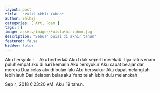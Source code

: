 ```yaml
---
layout: post
title:  "Puisi Akhir Tahun"
author: Shlhnj
categories: [ Art, Poem ]
tags: []
image: assets/images/Puisiakhirtahun.jpg
description: "Sebuah puisi di akhir tahun"
featured: false
hidden: false
---
```


Aku bersyukur__
Aku berbeda#
Aku tidak seperti mereka#
Tiga ratus enam puluh empat aku di hari kemarin
Aku bersyukur
Aku dapat belajar dari mereka
Dua belas aku di bulan lalu
Aku bersyukur
Aku dapat melangkah lebih jauh
Dari delapan belas aku
Yang telah lebih dulu melangkah

Sep 4, 2018 6:23:20 AM.
Aku, 19 tahun.
